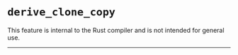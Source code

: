 # `derive_clone_copy`

This feature is internal to the Rust compiler and is not intended for general use.

------------------------

